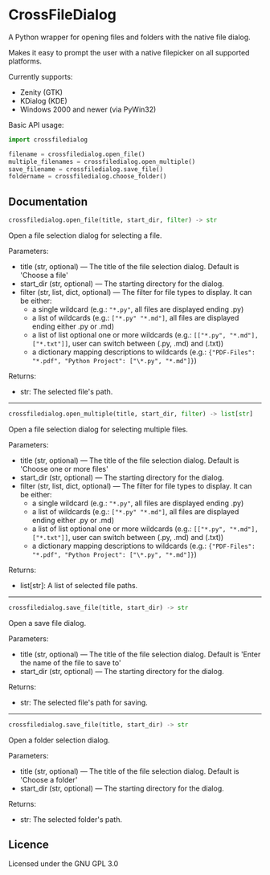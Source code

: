 CrossFileDialog
===============

A Python wrapper for opening files and folders with the native file dialog.

Makes it easy to prompt the user with a native filepicker on all supported platforms.


Currently supports:

 - Zenity (GTK)
 - KDialog (KDE)
 - Windows 2000 and newer (via PyWin32)

Basic API usage:

```python
import crossfiledialog

filename = crossfiledialog.open_file()
multiple_filenames = crossfiledialog.open_multiple()
save_filename = crossfiledialog.save_file()
foldername = crossfiledialog.choose_folder()
```

## Documentation
```python
crossfiledialog.open_file(title, start_dir, filter) -> str
```
Open a file selection dialog for selecting a file.

Parameters:
 - title (str, optional) — The title of the file selection dialog. Default is 'Choose a file'
 - start_dir (str, optional) — The starting directory for the dialog.
 - filter (str, list, dict, optional) — The filter for file types to display. It can be either:
   - a single wildcard (e.g.: `"*.py"`, all files are displayed ending .py)
   - a list of wildcards (e.g.: `["*.py" "*.md"]`, all files are displayed ending either .py or .md)
   - a list of list optional one or more wildcards (e.g.: `[["*.py", "*.md"], ["*.txt"]]`, 
 user can switch between (.py, .md) and (.txt))
   - a dictionary mapping descriptions to wildcards (e.g.: `{"PDF-Files": "*.pdf", "Python Project": ["\*.py", "*.md"]}`)

Returns:
 - str: The selected file's path.

---

```python
crossfiledialog.open_multiple(title, start_dir, filter) -> list[str]
```
Open a file selection dialog for selecting multiple files.

Parameters:
 - title (str, optional) — The title of the file selection dialog. Default is 'Choose one or more files'
 - start_dir (str, optional) — The starting directory for the dialog.
 - filter (str, list, dict, optional) — The filter for file types to display. It can be either:
   - a single wildcard (e.g.: `"*.py"`, all files are displayed ending .py)
   - a list of wildcards (e.g.: `["*.py" "*.md"]`, all files are displayed ending either .py or .md)
   - a list of list optional one or more wildcards (e.g.: `[["*.py", "*.md"], ["*.txt"]]`, 
 user can switch between (.py, .md) and (.txt))
   - a dictionary mapping descriptions to wildcards (e.g.: `{"PDF-Files": "*.pdf", "Python Project": ["\*.py", "*.md"]}`)

Returns:
 - list[str]: A list of selected file paths.

---

```python
crossfiledialog.save_file(title, start_dir) -> str
```
Open a save file dialog.

Parameters:
 - title (str, optional) — The title of the file selection dialog. Default is 'Enter the name of the file to save to'
 - start_dir (str, optional) — The starting directory for the dialog.

Returns:
 - str: The selected file's path for saving.

---

```python
crossfiledialog.save_file(title, start_dir) -> str
```
Open a folder selection dialog.

Parameters:
 - title (str, optional) — The title of the file selection dialog. Default is 'Choose a folder'
 - start_dir (str, optional) — The starting directory for the dialog.

Returns:
 - str: The selected folder's path.

## Licence
Licensed under the GNU GPL 3.0
